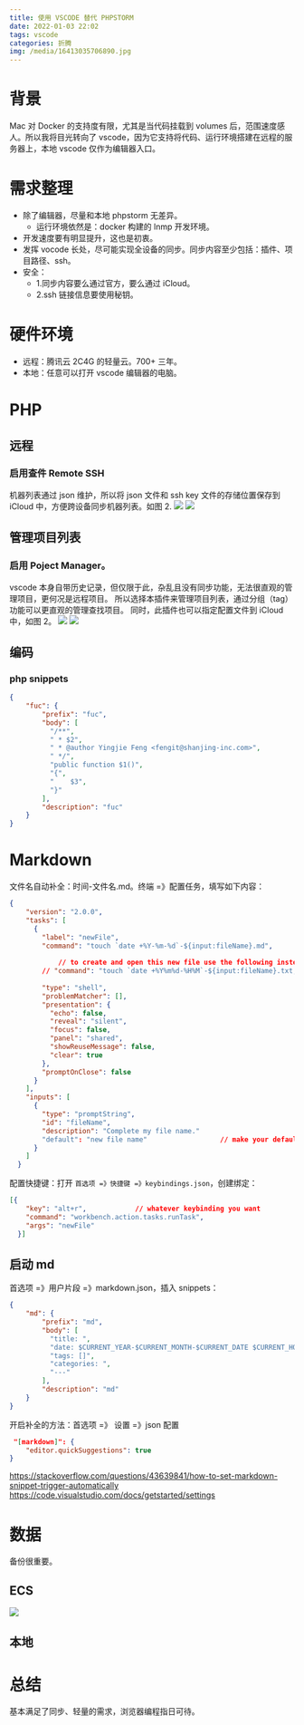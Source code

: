 ```yaml
---
title: 使用 VSCODE 替代 PHPSTORM
date: 2022-01-03 22:02
tags: vscode
categories: 折腾
img: /media/16413035706890.jpg
---
```


# 背景
Mac 对 Docker 的支持度有限，尤其是当代码挂载到 volumes 后，范围速度感人。所以我将目光转向了 vscode，因为它支持将代码、运行环境搭建在远程的服务器上，本地 vscode 仅作为编辑器入口。

# 需求整理
- 除了编辑器，尽量和本地 phpstorm 无差异。
    - 运行环境依然是：docker 构建的 lnmp 开发环境。
- 开发速度要有明显提升，这也是初衷。
- 发挥 vocode 长处，尽可能实现全设备的同步。同步内容至少包括：插件、项目路径、ssh。
- 安全：
    - 1.同步内容要么通过官方，要么通过 iCloud。
    - 2.ssh 链接信息要使用秘钥。

# 硬件环境
- 远程：腾讯云 2C4G 的轻量云。700+ 三年。
- 本地：任意可以打开 vscode 编辑器的电脑。
# PHP
## 远程
### 启用查件 Remote SSH
机器列表通过 json 维护，所以将 json 文件和 ssh key 文件的存储位置保存到 iCloud 中，方便跨设备同步机器列表。如图 2.
![](/media/16413089618826.jpg)
![](/media/16413090743896.jpg)

## 管理项目列表
### 启用 Poject Manager。
vscode 本身自带历史记录，但仅限于此，杂乱且没有同步功能，无法很直观的管理项目，更何况是远程项目。
所以选择本插件来管理项目列表，通过分组（tag）功能可以更直观的管理查找项目。
同时，此插件也可以指定配置文件到 iCloud 中，如图 2。
![](/media/16413091229177.jpg)
![](/media/16413092752878.jpg)

## 编码

### php snippets

```json
{
	"fuc": {
		"prefix": "fuc",
		"body": [
		  "/**",
		  " * $2",
		  " * @author Yingjie Feng <fengit@shanjing-inc.com>",
		  " */",
		  "public function $1()",
		  "{",
		  "    $3",
		  "}"
		],
		"description": "fuc"
	}
}
```

# Markdown

文件名自动补全：时间-文件名.md。终端 =》配置任务，填写如下内容：
```json
{
    "version": "2.0.0",
    "tasks": [
      {
        "label": "newFile",
        "command": "touch `date +%Y-%m-%d`-${input:fileName}.md",
  
            // to create and open this new file use the following instead
        // "command": "touch `date +%Y%m%d-%H%M`-${input:fileName}.txt; code . `date +%Y%m%d-%H%M`-${input:fileName}.txt",
  
        "type": "shell",
        "problemMatcher": [],
        "presentation": {
          "echo": false,
          "reveal": "silent",
          "focus": false,
          "panel": "shared",
          "showReuseMessage": false,
          "clear": true
        },
        "promptOnClose": false
      }
    ],
    "inputs": [
      {
        "type": "promptString",
        "id": "fileName",
        "description": "Complete my file name."
        "default": "new file name"                  // make your default text here
      }
    ]
  }
```
配置快捷键：打开 `首选项 =》快捷键 =》keybindings.json`，创建绑定：
```json
[{
    "key": "alt+r",            // whatever keybinding you want
    "command": "workbench.action.tasks.runTask",
    "args": "newFile"
  }]
```


## 启动 md

首选项 =》用户片段 =》markdown.json，插入 snippets：
```json
{
	"md": {
		"prefix": "md",
		"body": [
		  "title: ",
		  "date: $CURRENT_YEAR-$CURRENT_MONTH-$CURRENT_DATE $CURRENT_HOUR:$CURRENT_MINUTE",
		  "tags: []",
		  "categories: ",
		  "---"
		],
		"description": "md"
	}
}
```

开启补全的方法：首选项 =》 设置 =》json 配置
```json
 "[markdown]": {
    "editor.quickSuggestions": true
}
```

https://stackoverflow.com/questions/43639841/how-to-set-markdown-snippet-trigger-automatically
https://code.visualstudio.com/docs/getstarted/settings

# 数据
备份很重要。
## ECS
![](/media/16413099153355.jpg)

## 本地 

# 总结
基本满足了同步、轻量的需求，浏览器编程指日可待。